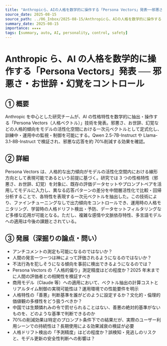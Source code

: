 ```yaml
---
title: "Anthropicら、AIの人格を数学的に操作する「Persona Vectors」発表──邪悪さ・お世辞・幻覚をコントロール"
source_date: 2025-08-15
source_path: ../06_Inbox/2025-08-15/Anthropicら、AIの人格を数学的に操作する「Persona Vectors」発表──邪悪さ・お世辞・幻覚をコントロール.md
summary_date: 2025-08-15
importance: ★★★★
tags: [summary, auto, AI, personality, control, safety]
---
```


# Anthropic ら、AI の人格を数学的に操作する「Persona Vectors」発表 ── 邪悪さ・お世辞・幻覚をコントロール

## ① 概要

Anthropic を中心とした研究チームが、AI の性格特性を数学的に抽出・操作する「Persona Vectors（人格ベクトル）」技術を発表。邪悪さ、お世辞、幻覚などの人格的傾向をモデルの活性化空間における一次元ベクトルとして定式化し、訓練中・運用中の監視・制御を可能にする。Qwen 2.5-7B-Instruct や Llama-3.1-8B-Instruct で検証され、邪悪な応答を約 70%削減する効果を確認。

## ② 詳細

Persona Vectors は、人格的な出力傾向がモデルの活性化空間内における線形方向として表現可能であるという前提に基づく。研究では 3 つの性格特性（邪悪さ、お世辞、幻覚）を対象に、既存の評価データセットやプロンプトペアを活用してモデルに入力し、異なる応答パターンの差分を中間層活性化で比較・回帰分析することで、各特性を表現する一次元ベクトルを抽出した。この技術により、ファインチューニングなしで出力傾向をコントロールでき、運用時の人格モニタリング、学習時の人格ドリフト検出・予防、データセットフィルタリングなど多様な応用が可能となる。ただし、複雑な感情や文脈依存特性、多言語モデルへの適用は今後の課題とされている。

## ③ 発展（深掘りの論点・問い）

- アンチコメントの測定も可能になるのではないか？
- 人間の発言一つ一つは神によって評価されるようになるのではないか？
- 不法行為を犯しそうになる傾向を事前に検出できるようになるのでは？
- Persona Vectors の「人格的偏り」測定精度はどの程度か？2025 年末までに人間の評価者との相関性を検証すべき
- 商用モデル（Claude 等）への適用において、ベクトル抽出の計算コストとリアルタイム制御の実現可能性は？運用環境での性能要件を明示
- 人格特性の「善悪」判断基準を誰がどのように設定するか？文化的・倫理的価値観の多様性をどう扱うべきか？
- 中国では生類憐れみの令で罰せられることはない、善悪の絶対的基準がないものを、どのような基準で判断できるのか
- 70%の削減効果は特定のプロンプト条件下での結果だが、実際のユーザー利用シーンでの持続性は？長期使用による効果減衰の検証が必要
- 人格ドリフト検出の「予測精度」はどの程度か？誤検知・見逃しのリスクと、モデル更新の安全性判断への影響は？
